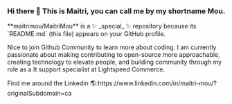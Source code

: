 ### Hi there 👋 This is Maitri, you can call me by my shortname Mou. 

<P>
**maitrimou/MaitriMou** is a ✨ _special_ ✨ repository because its `README.md` (this file) appears on your GitHub profile.

Nice to join Github Community to learn more about coding. 
I am currently passionate about making contributing to open-source more approachable, creating technology to elevate people, and building community through my role as a It support specialist at Lightspeed Commerce.
</p>
Find me around the Linkedin 🌎:https://www.linkedin.com/in/maitri-mou/?originalSubdomain=ca

